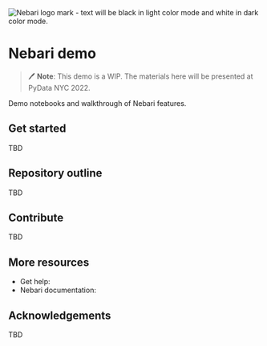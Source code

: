 <picture>
  <source media="(prefers-color-scheme: dark)" srcset="https://raw.githubusercontent.com/nebari-dev/nebari-design/main/logo-mark/horizontal/Nebari-Logo-Horizontal-Lockup.svg">
  <source media="(prefers-color-scheme: light)" srcset="https://raw.githubusercontent.com/nebari-dev/nebari-design/main/logo-mark/horizontal/Nebari-Logo-Horizontal-Lockup-White-text.svg">
  <img alt="Nebari logo mark - text will be black in light color mode and white in dark color mode." src="https://raw.githubusercontent.com/nebari-dev/nebari-design/main/logo-mark/horizontal/Nebari-Logo-Horizontal-Lockup-White-text.svg#gh-dark-mode-only" >
</picture>

# Nebari demo

> 🖊 **Note**: This demo is a WIP. The materials here will be presented at PyData NYC 2022.

Demo notebooks and walkthrough of Nebari features.

## Get started
TBD

## Repository outline
TBD

## Contribute
TBD

## More resources
* Get help:
* Nebari documentation:

## Acknowledgements
TBD
